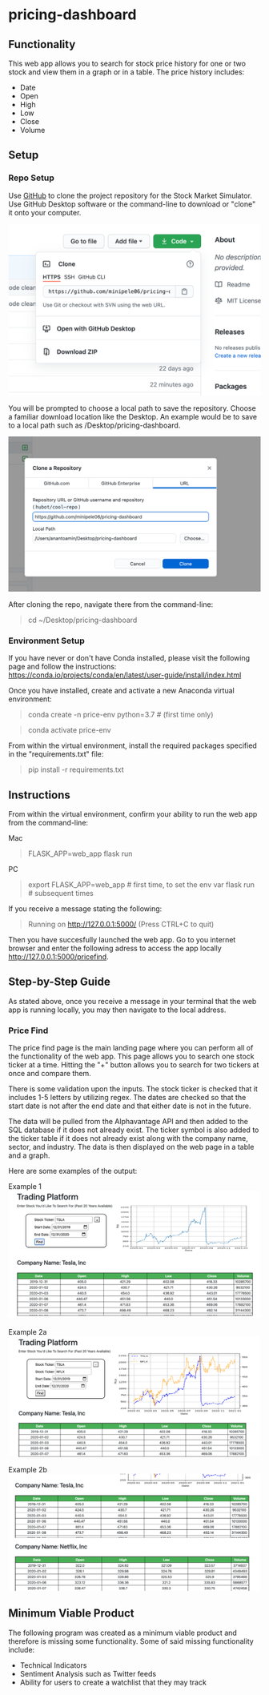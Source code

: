 # pricing-dashboard
 
## Functionality

This web app allows you to search for stock price history for one or two stock and view them in a graph or in a table. The price history includes:

* Date
* Open
* High
* Low
* Close
* Volume

## Setup

### Repo Setup
Use [GitHub](https://github.com/minipele06/pricing-dashboard) to clone the project repository for the Stock Market Simulator. Use GitHub Desktop software or the command-line to download or "clone" it onto your computer. 

![Image of Repo Prompt](screenshots/repo.png)

You will be prompted to choose a local path to save the repository. Choose a familiar download location like the Desktop. An example would be to save to a local path such as /Desktop/pricing-dashboard. 

![Image of Local Path Prompt](screenshots/localpath.png)

After cloning the repo, navigate there from the command-line:

>cd ~/Desktop/pricing-dashboard

### Environment Setup

If you have never or don't have Conda installed, please visit the following page and follow the instructions: https://conda.io/projects/conda/en/latest/user-guide/install/index.html

Once you have installed, create and activate a new Anaconda virtual environment:

>conda create -n price-env python=3.7 # (first time only)

>conda activate price-env

From within the virtual environment, install the required packages specified in the "requirements.txt" file:

>pip install -r requirements.txt

## Instructions
From within the virtual environment, confirm your ability to run the web app from the command-line:

Mac
>FLASK_APP=web_app flask run

PC
>export FLASK_APP=web_app # first time, to set the env var
>flask run # subsequent times

If you receive a message stating the following:

>Running on http://127.0.0.1:5000/ (Press CTRL+C to quit)

Then you have succesfully launched the web app. Go to you internet browser and enter the following adress to access the app locally http://127.0.0.1:5000/pricefind. 

## Step-by-Step Guide

As stated above, once you receive a message in your terminal that the web app is running locally, you may then navigate to the local address.

### Price Find

The price find page is the main landing page where you can perform all of the functionality of the web app. This page allows you to search one stock ticker at a time. Hitting the "+" button allows you to search for two tickers at once and compare them.

There is some validation upon the inputs. The stock ticker is checked that it includes 1-5 letters by utilizing regex. The dates are checked so that the start date is not after the end date and that either date is not in the future.

The data will be pulled from the Alphavantage API and then added to the SQL database if it does not already exist. The ticker symbol is also added to the ticker table if it does not already exist along with the company name, sector, and industry. The data is then displayed on the web page in a table and a graph. 

Here are some examples of the output:

Example 1
![Image of Example 1](screenshots/example1.png)

Example 2a
![Image of Example 2](screenshots/example2.png)

Example 2b
![Image of Example 3](screenshots/example3.png)

## Minimum Viable Product

The following program was created as a minimum viable product and therefore is missing some functionality. Some of said missing functionality include:

* Technical Indicators
* Sentiment Analysis such as Twitter feeds
* Ability for users to create a watchlist that they may track 